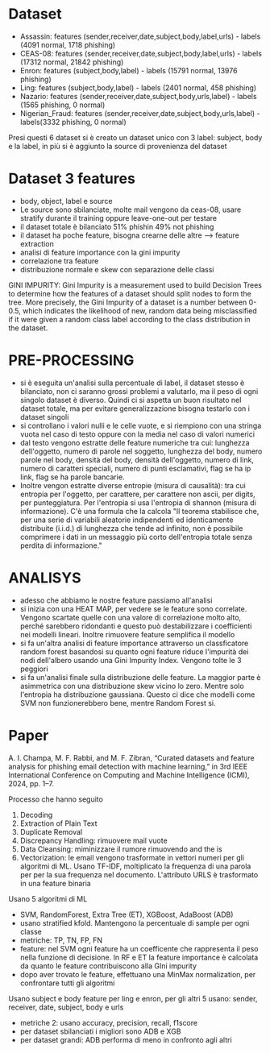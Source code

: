 # Dataset
- Assassin: features (sender,receiver,date,subject,body,label,urls) - labels (4091 normal, 1718 phishing)
- CEAS-08: features (sender,receiver,date,subject,body,label,urls) - labels (17312 normal, 21842 phishing)
- Enron: features (subject,body,label) - labels (15791 normal, 13976 phishing)
- Ling: features (subject,body,label) - labels (2401 normal, 458 phishing)
- Nazario: features (sender,receiver,date,subject,body,urls,label) - labels (1565 phishing, 0 normal)
- Nigerian_Fraud: features (sender,receiver,date,subject,body,urls,label) - labels(3332 phishing, 0 normal)

Presi questi 6 dataset si è creato un dataset unico con 3 label: subject, body e la label, in più si è aggiunto la source di provenienza del dataset

# Dataset 3 features
- body, object, label e source
- Le source sono sbilanciate, molte mail vengono da ceas-08, usare stratify durante il training oppure leave-one-out per testare
- il dataset totale è bilanciato 51% phishin 49% not phishing
- il dataset ha poche feature, bisogna crearne delle altre --> feature extraction
- analisi di feature importance con la gini impurity
- correlazione tra feature
- distribuzione normale e skew con separazione delle classi

GINI IMPURITY: Gini Impurity is a measurement used to build Decision Trees to determine how the features of a dataset should split nodes to form the tree. More precisely, the Gini Impurity of a dataset is a number between 0-0.5, which indicates the likelihood of new, random data being misclassified if it were given a random class label according to the class distribution in the dataset.

# PRE-PROCESSING
- si è eseguita un'analisi sulla percentuale di label, il dataset stesso è bilanciato, non ci saranno grossi problemi a valutarlo, ma il peso di ogni singolo dataset è diverso. Quindi ci si aspetta un buon risultato nel dataset totale, ma per evitare generalizzazione bisogna testarlo con i dataset singoli
- si controllano i valori nulli e le celle vuote, e si riempiono con una stringa vuota nel caso di testo oppure con la media nel caso di valori numerici
- dal testo vengono estratte delle feature numeriche tra cui: lunghezza dell'oggetto, numero di parole nel soggetto, lunghezza del body, numero parole nel body, densità del body, densità dell'oggetto, numero di link, numero di caratteri speciali, numero di punti esclamativi, flag se ha ip link, flag se ha parole bancarie.
- Inoltre vengon estratte diverse entropie (misura di causalità): tra cui entropia per l'oggetto, per carattere, per carattere non ascii, per digits, per punteggiatura. Per l'entropia si usa l'entropia di shannon (misura di informazione). C'è una formula che la calcola "Il teorema stabilisce che, per una serie di variabili aleatorie indipendenti ed identicamente distribuite (i.i.d.) di lunghezza che tende ad infinito, non è possibile comprimere i dati in un messaggio più corto dell'entropia totale senza perdita di informazione."

# ANALISYS
- adesso che abbiamo le nostre feature passiamo all'analisi
- si inizia con una HEAT MAP, per vedere se le feature sono correlate. Vengono scartate quelle con una valore di correlazione molto alto, perché sarebbero ridondanti e questo può destabilizzare i coefficienti nei modelli lineari. Inoltre rimuovere feature semplifica il modello
- si fa un'altra analisi di feature importance attraverso un classficatore random forest basandosi su quanto ogni feature riduce l'impurità dei nodi dell'albero usando una Gini Impurity Index. Vengono tolte le 3 peggiori
- si fa un'analisi finale sulla distribuzione delle feature. La maggior parte è asimmetrica con una distribuzione skew vicino lo zero. Mentre solo l'entropia ha distribuzione gaussiana. Questo ci dice che modelli come SVM non funzionerebbero bene, mentre Random Forest si.


# Paper
A. I. Champa, M. F. Rabbi, and M. F. Zibran, “Curated datasets and feature analysis for phishing email detection with machine learning,” in 3rd IEEE International Conference on Computing and Machine Intelligence (ICMI), 2024, pp. 1–7.

Processo che hanno seguito
1) Decoding
2) Extraction of Plain Text
3) Duplicate Removal
4) Discrepancy Handling: rimuovere mail vuote
5) Data Cleansing: miminizzare il rumore rimuovendo and the is
6) Vectorization: le email vengono trasformate in vettori numeri per gli algoritmi di ML. Usano TF-IDF, moltiplicato la frequenza di una parola per per la sua frequenza nel documento. L'attributo URLS è trasformato in una feature binaria

Usano 5 algoritmi di ML
- SVM, RandomForest, Extra Tree (ET), XGBoost, AdaBoost (ADB)
- usano stratified kfold. Mantengono la percentuale di sample per ogni classe
- metriche: TP, TN, FP, FN
- feature: nel SVM ogni feature ha un coefficente che rappresenta il peso nella funzione di decisione. In RF e ET la feature importance è calcolata da quanto le feature contribuiscono alla GIni impurity
- dopo aver trovato le feature, effettuano una MinMax normalization, per confrontare tutti gli algoritmi

Usano subject e body feature per ling e enron, per gli altri 5 usano: sender, receiver, date, subject, body e urls

- metriche 2: usano accuracy, precision, recall, f1score
- per dataset sbilanciati i migliori sono ADB e XGB
- per dataset grandi: ADB performa di meno in confronto agli altri
